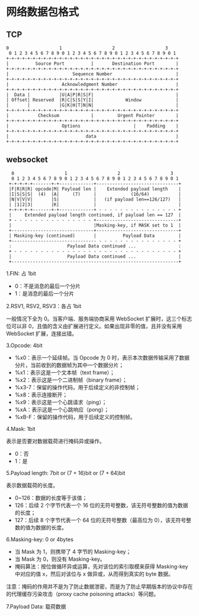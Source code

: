 # 网络数据包格式

## TCP

```
0                   1                   2                   3  
 0 1 2 3 4 5 6 7 8 9 0 1 2 3 4 5 6 7 8 9 0 1 2 3 4 5 6 7 8 9 0 1
+-+-+-+-+-+-+-+-+-+-+-+-+-+-+-+-+-+-+-+-+-+-+-+-+-+-+-+-+-+-+-+-+
|          Source Port          |       Destination Port        |
+-+-+-+-+-+-+-+-+-+-+-+-+-+-+-+-+-+-+-+-+-+-+-+-+-+-+-+-+-+-+-+-+
|                        Sequence Number                        |
+-+-+-+-+-+-+-+-+-+-+-+-+-+-+-+-+-+-+-+-+-+-+-+-+-+-+-+-+-+-+-+-+
|                    Acknowledgment Number                      |
+-+-+-+-+-+-+-+-+-+-+-+-+-+-+-+-+-+-+-+-+-+-+-+-+-+-+-+-+-+-+-+-+
|  Data |           |U|A|P|R|S|F|                               |
| Offset| Reserved  |R|C|S|S|Y|I|            Window             |
|       |           |G|K|H|T|N|N|                               |
+-+-+-+-+-+-+-+-+-+-+-+-+-+-+-+-+-+-+-+-+-+-+-+-+-+-+-+-+-+-+-+-+
|           Checksum            |         Urgent Pointer        |
+-+-+-+-+-+-+-+-+-+-+-+-+-+-+-+-+-+-+-+-+-+-+-+-+-+-+-+-+-+-+-+-+
|                    Options                    |    Padding    |
+-+-+-+-+-+-+-+-+-+-+-+-+-+-+-+-+-+-+-+-+-+-+-+-+-+-+-+-+-+-+-+-+
|                             data                              |
+-+-+-+-+-+-+-+-+-+-+-+-+-+-+-+-+-+-+-+-+-+-+-+-+-+-+-+-+-+-+-+-+
```

## websocket

```
  0                   1                   2                   3
  0 1 2 3 4 5 6 7 8 9 0 1 2 3 4 5 6 7 8 9 0 1 2 3 4 5 6 7 8 9 0 1
 +-+-+-+-+-------+-+-------------+-------------------------------+
 |F|R|R|R| opcode|M| Payload len |    Extended payload length    |
 |I|S|S|S|  (4)  |A|     (7)     |             (16/64)           |
 |N|V|V|V|       |S|             |   (if payload len==126/127)   |
 | |1|2|3|       |K|             |                               |
 +-+-+-+-+-------+-+-------------+ - - - - - - - - - - - - - - - +
 |     Extended payload length continued, if payload len == 127  |
 + - - - - - - - - - - - - - - - +-------------------------------+
 |                               |Masking-key, if MASK set to 1  |
 +-------------------------------+-------------------------------+
 | Masking-key (continued)       |          Payload Data         |
 +-------------------------------- - - - - - - - - - - - - - - - +
 :                     Payload Data continued ...                :
 + - - - - - - - - - - - - - - - - - - - - - - - - - - - - - - - +
 |                     Payload Data continued ...                |
 +---------------------------------------------------------------+
```

1.FIN: 占 1bit

- 0：不是消息的最后一个分片
- 1：是消息的最后一个分片

2.RSV1, RSV2, RSV3：各占 1bit

一般情况下全为 0。当客户端、服务端协商采用 WebSocket 扩展时，这三个标志位可以非 0，且值的含义由扩展进行定义。如果出现非零的值，且并没有采用 WebSocket 扩展，连接出错。

3.Opcode: 4bit

- %x0：表示一个延续帧。当 Opcode 为 0 时，表示本次数据传输采用了数据分片，当前收到的数据帧为其中一个数据分片；
- %x1：表示这是一个文本帧（text frame）；
- %x2：表示这是一个二进制帧（binary frame）；
- %x3-7：保留的操作代码，用于后续定义的非控制帧；
- %x8：表示连接断开；
- %x9：表示这是一个心跳请求（ping）；
- %xA：表示这是一个心跳响应（pong）；
- %xB-F：保留的操作代码，用于后续定义的控制帧。

4.Mask: 1bit

表示是否要对数据载荷进行掩码异或操作。

- 0：否
- 1：是

5.Payload length: 7bit or (7 + 16)bit or (7 + 64)bit

表示数据载荷的长度。

- 0~126：数据的长度等于该值；
- 126：后续 2 个字节代表一个 16 位的无符号整数，该无符号整数的值为数据的长度；
- 127：后续 8 个字节代表一个 64 位的无符号整数（最高位为 0），该无符号整数的值为数据的长度。

6.Masking-key: 0 or 4bytes

- 当 Mask 为 1，则携带了 4 字节的 Masking-key；
- 当 Mask 为 0，则没有 Masking-key。
- 掩码算法：按位做循环异或运算，先对该位的索引取模来获得 Masking-key 中对应的值 x，然后对该位与 x 做异或，从而得到真实的 byte 数据。

注意：掩码的作用并不是为了防止数据泄密，而是为了防止早期版本的协议中存在的代理缓存污染攻击（proxy cache poisoning attacks）等问题。

7.Payload Data: 载荷数据